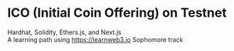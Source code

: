 # ICO (Initial Coin Offering) on Testnet

Hardhat, Solidity, Ethers.js, and Next.js 
<br>
A learning path using https://learnweb3.io Sophomore track

